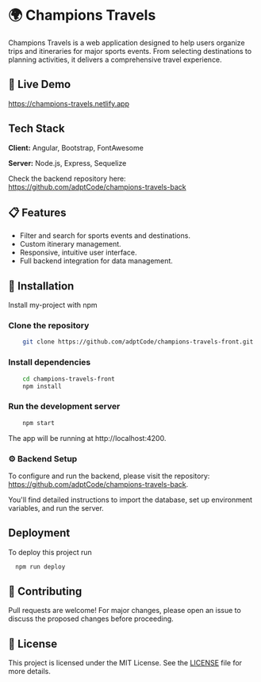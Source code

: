 # 🌍 Champions Travels

Champions Travels is a web application designed to help users organize trips and itineraries for major sports events. From selecting destinations to planning activities, it delivers a comprehensive travel experience.


## 🚀 Live Demo

https://champions-travels.netlify.app




## Tech Stack

**Client:** Angular, Bootstrap, FontAwesome

**Server:**  Node.js, Express, Sequelize

Check the backend repository here: 
https://github.com/adptCode/champions-travels-back


## 📋 Features

- Filter and search for sports events and destinations.
- Custom itinerary management.
- Responsive, intuitive user interface.
- Full backend integration for data management.


## 🔧 Installation

Install my-project with npm

### Clone the repository

```bash
    git clone https://github.com/adptCode/champions-travels-front.git
```
    
### Install dependencies

```bash
    cd champions-travels-front
    npm install
```

### Run the development server

```bash
    npm start
```

The app will be running at http://localhost:4200.

### ⚙️ Backend Setup

To configure and run the backend, please visit the repository: 
https://github.com/adptCode/champions-travels-back.

You'll find detailed instructions to import the database, set up environment variables, and run the server.
## Deployment

To deploy this project run

```bash
  npm run deploy
```


## 🤝 Contributing

Pull requests are welcome! For major changes, please open an issue to discuss the proposed changes before proceeding.


## 📝 License

This project is licensed under the MIT License. See the [LICENSE](https://choosealicense.com/licenses/mit/) file for more details.




